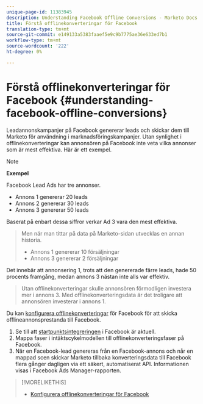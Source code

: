 ```yaml
---
unique-page-id: 11383945
description: Understanding Facebook Offline Conversions - Marketo Docs - produktdokumentation
title: Förstå offlinekonverteringar för Facebook
translation-type: tm+mt
source-git-commit: e149133a5383faaef5e9c9b7775ae36e633ed7b1
workflow-type: tm+mt
source-wordcount: '222'
ht-degree: 0%

---
```



# Förstå offlinekonverteringar för Facebook {#understanding-facebook-offline-conversions}

Leadannonskampanjer på Facebook genererar leads och skickar dem till Marketo för användning i marknadsföringskampanjer. Utan synlighet i offlinekonverteringar kan annonsören på Facebook inte veta vilka annonser som är mest effektiva. Här är ett exempel.

>[!NOTE]
>
>**Exempel**
>
>Facebook Lead Ads har tre annonser.
>
>* Annons 1 genererar 20 leads
>* Annons 2 genererar 30 leads
>* Annons 3 genererar 50 leads

>
>
Baserat på enbart dessa siffror verkar Ad 3 vara den mest effektiva.
>
>Men när man tittar på data på Marketo-sidan utvecklas en annan historia.
>
>* Annons 1 genererar 10 försäljningar
>* Annons 3 genererar 2 försäljningar

>
>
Det innebär att annonsering 1, trots att den genererade färre leads, hade 50 procents framgång, medan annons 3 nästan inte alls var effektiv.
>
>Utan offlinekonverteringar skulle annonsören förmodligen investera mer i annons 3. Med offlinekonverteringsdata är det troligare att annonsören investerar i annons 1.

Du kan [konfigurera offlinekonverteringar](set-up-facebook-offline-conversions.md) för Facebook för att skicka offlineannonsprestanda till Facebook.

1. Se till att [startpunktsintegreringen](../../../product-docs/demand-generation/ad-network-integrations/add-facebook-custom-audiences-as-a-launchpoint-service.md) i Facebook är aktuell.
1. Mappa faser i intäktscykelmodellen till offlinekonverteringsfaser på Facebook.
1. När en Facebook-lead genereras från en Facebook-annons och når en mappad scen skickar Marketo tillbaka konverteringsdata till Facebook flera gånger dagligen via ett säkert, automatiserat API. Informationen visas i Facebook Ads Manager-rapporten.

>[!MORELIKETHIS]
>
>* [Konfigurera offlinekonverteringar för Facebook](set-up-facebook-offline-conversions.md)

>



